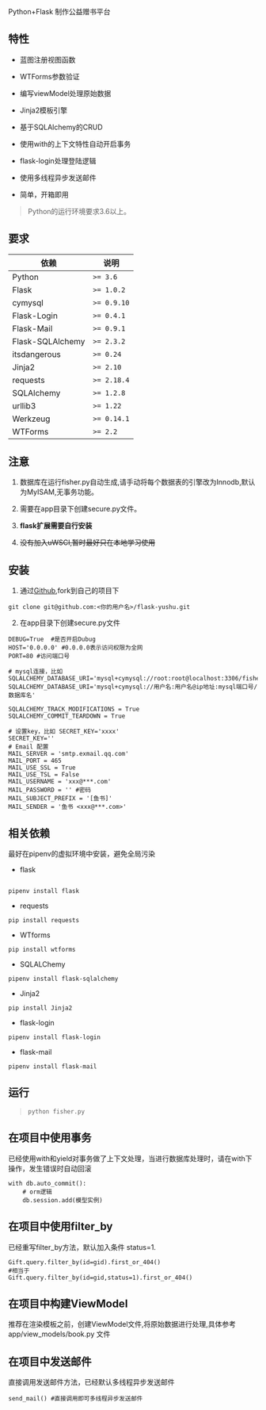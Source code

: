 Python+Flask 制作公益赠书平台


## 特性

- 蓝图注册视图函数

- WTForms参数验证

- 编写viewModel处理原始数据

- Jinja2模板引擎

- 基于SQLAlchemy的CRUD

- 使用with的上下文特性自动开启事务

- flask-login处理登陆逻辑

- 使用多线程异步发送邮件

- 简单，开箱即用


> Python的运行环境要求3.6以上。


## 要求

| 依赖 | 说明 |
| -------- | -------- |
| Python| `>= 3.6` |
| Flask| `>= 1.0.2` |
| cymysql| `>= 0.9.10` |
| Flask-Login |`>= 0.4.1`|
| Flask-Mail |`>= 0.9.1`|
| Flask-SQLAlchemy  |`>= 2.3.2`|
| itsdangerous |`>= 0.24`|
| Jinja2 |`>= 2.10`|
| requests |`>= 2.18.4`|
| SQLAlchemy  |`>= 1.2.8`|
| urllib3 |`>= 1.22`|
| Werkzeug |`>= 0.14.1`|
| WTForms |`>= 2.2`|


## 注意

1. 数据库在运行fisher.py自动生成,请手动将每个数据表的引擎改为Innodb,默认为MyISAM,无事务功能。

2. 需要在app目录下创建secure.py文件。

3. **flask扩展需要自行安装**

4. ~~没有加入uWSCI,暂时最好只在本地学习使用~~



## 安装

1. 通过[Github](https://github.com/itswl/flask-yushu),fork到自己的项目下
```
git clone git@github.com:<你的用户名>/flask-yushu.git
```
2. 在app目录下创建secure.py文件
```
DEBUG=True  #是否开启Dubug
HOST='0.0.0.0' #0.0.0.0表示访问权限为全网
PORT=80 #访问端口号

# mysql连接，比如 SQLALCHEMY_DATABASE_URI='mysql+cymysql://root:root@localhost:3306/fisher'
SQLALCHEMY_DATABASE_URI='mysql+cymysql://用户名:用户名@ip地址:mysql端口号/数据库名'

SQLALCHEMY_TRACK_MODIFICATIONS = True
SQLALCHEMY_COMMIT_TEARDOWN = True

# 设置key，比如 SECRET_KEY='xxxx'
SECRET_KEY=''
# Email 配置
MAIL_SERVER = 'smtp.exmail.qq.com'
MAIL_PORT = 465
MAIL_USE_SSL = True
MAIL_USE_TSL = False
MAIL_USERNAME = 'xxx@***.com'
MAIL_PASSWORD = '' #密码
MAIL_SUBJECT_PREFIX = '[鱼书]'
MAIL_SENDER = '鱼书 <xxx@***.com>'
```

## 相关依赖
最好在pipenv的虚拟环境中安装，避免全局污染
- flask
```

pipenv install flask
```
- requests
```
pip install requests
```
- WTforms
```
pip install wtforms
```
- SQLALChemy
```
pipenv install flask-sqlalchemy
```
- Jinja2
```
pip install Jinja2
```
- flask-login
```
pipenv install flask-login
```
- flask-mail
```
pipenv install flask-mail
```
## 运行
> `python fisher.py`

## 在项目中使用事务
已经使用with和yield对事务做了上下文处理，当进行数据库处理时，请在with下操作，发生错误时自动回滚
```
with db.auto_commit():
    # orm逻辑
    db.session.add(模型实例)
```

## 在项目中使用filter_by
已经重写filter_by方法，默认加入条件 status=1.
```
Gift.query.filter_by(id=gid).first_or_404()
#相当于
Gift.query.filter_by(id=gid,status=1).first_or_404()
```

## 在项目中构建ViewModel
推荐在渲染模板之前，创建ViewModel文件,将原始数据进行处理,具体参考 app/view_models/book.py 文件

## 在项目中发送邮件
直接调用发送邮件方法，已经默认多线程异步发送邮件
```
send_mail() #直接调用即可多线程异步发送邮件
```
